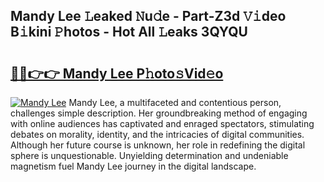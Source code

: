 ## Mandy Lee 𝙻eaked 𝙽u𝚍e - Part-Z3d 𝚅𝚒deo B𝚒kini 𝙿hotos - Hot All 𝙻eaks 3QYQU

# <h2><a href="http://ld2rpl.urlbe.top/?page=Mandy+Lee">🔗🔗👉👉 Mandy Lee P𝚑oto𝚜Vid𝚎o</a></h2>

[![Mandy Lee](https://i.imgur.com/eBuTRDB.gif)](http://ld2rpl.urlbe.top/?page=Mandy+Lee)
Mandy Lee, a multifaceted and contentious person, challenges simple description. Her groundbreaking method of engaging with online audiences has captivated and enraged spectators, stimulating debates on morality, identity, and the intricacies of digital communities. Although her future course is unknown, her role in redefining the digital sphere is unquestionable. Unyielding determination and undeniable magnetism fuel Mandy Lee journey in the digital landscape.
